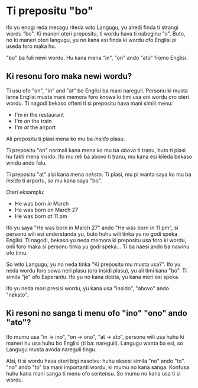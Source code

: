 # Ti prepositu "bo"

Ifo yu enogi reda mesagu riteda wito Langugu, yu alredi finda ti strangi wordu "bo". Ki maneri oteri prepositu, ti wordu hava ti nabeginu "o". Buto, no ki maneri oteri langugu, yu no kana esi finda ki wordu ofo Englisi pi useda foro maka hu.

"bo" ba fuli newi wordu. Hu kana mena "in", "on" ando "ato" fromo Englisi.

## Ki resonu foro maka newi wordu? 

Ti usu ofo "on", "in" and "at" bo Englisi ba mani nareguli. Personu ki musta lerna Englisi musta mani memora foro knowa ki timi usa oni wordu oro oteri wordu. Ti nagodi bekaso ofteni ti si prepositu hava mani simili menu:

* I'm *in* the restaurant 
* I'm *on* the train
* I'm *at* the airport

Ali prepositu ti plasi mena ko mu ba *insido* plasu.

Ti prepositu "on" normali kana mena ko mu ba *abovo* ti tranu, buto ti plasi hu fakti mena *insido*. Ifo mu reli ba abovo ti tranu, mu kana esi kileda bekaso windu ando falu.

Ti prepositu "at" alsi kana mena *neksto*. Ti plasi, mu pi wanta saya ko mu ba *insido* ti arportu, so mu kana saya "bo".


Oteri eksamplu:

* He was born *in* March
* He was born *on* March 27
* He was born *at* 11 pm

Ifo yu saya "He was born in March 27" ando "He was born in 11 pm", si personu wili esi understanda yu, buto huhu wili tinka yu no godi speka Englisi. Ti nagodi, bekaso yu neda memora ki prepositu usa foro ki wordu, onli foro maka si personu tinka yu godi speka... Ti ba naesi ando ba nawinu ofo timu.

So wito Langugu, yu no neda tinka "Ki prepositu mu musta usa?". Ifo yu neda wordu foro sowa neri plasu (oro insidi plasu), yu ali timi kana "bo". Ti simila "je" ofo Esperantu. Ifo yu no kana dobta, yu kana mori esi speka.

Ifo yu neda mori presisi wordu, yu kana usa "insido", "abovo" ando "neksto".

## Ki resoni no sanga ti menu ofo "ino" "ono" ando "ato"?

Ifo mumu usa "in -> ino", "on -> ono", "at -> ato", personu wili usa huhu ki maneri hu usa huhu bo Englisi (ti ba: nareguli). Langugu wanta ba esi, so Langugu musta avoda nareguli tingu.

Alsi, ti si wordu hava oteri bigi nasolvu: huhu eksesi simila "no" ando "to". "no" ando "to" ba mani importanti wordu, ki mumu no kana sanga. Konfusa huhu kana mani sanga ti menu ofo sentensu. So mumu no kana usa ti si wordu.
